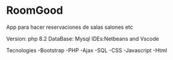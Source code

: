 # RoomGood
App para hacer reservaciones de salas salones etc

Version: php 8.2
DataBase: Mysql
IDEs:Netbeans and Vscode

Tecnologies
-Bootstrap
-PHP
-Ajax
-SQL
-CSS
-Javascript
-Html
